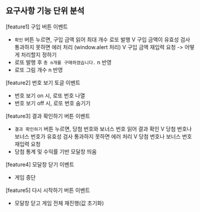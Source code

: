 ## 요구사항 기능 단위 분석

[feature1] 구입 버튼 이벤트

- `확인` 버튼 누르면, 구입 금액 읽어 최대 개수 로또 발행
  V 구입 금액이 유효성 검사 통과하지 못하면 에러 처리 (window.alert 처리)
  V 구입 금액 재입력 요청 -> 어떻게 처리할지 정하기
- 로또 발행 후 `총 n개를 구매하였습니다.` n 반영
- 로또 그림 개수 n 반영

[feature2] 번호 보기 토글 이벤트

- 번호 보기 on 시, 로또 번호 나열
- 번호 보기 off 시, 로또 번호 숨기기

[feature3] 결과 확인하기 버튼 이벤트

- `결과 확인하기` 버튼 누르면, 당첨 번호와 보너스 번호 읽어 결과 확인
  V 당첨 번호나 보너스 번호가 유효성 검사 통과하지 못하면 에러 처리
  V 당첨 번호나 보너스 번호 재입력 요청
- 당첨 통계 및 수익률 기반 모달창 띄움

[feature4] 모달창 닫기 이벤트

- 게임 중단

[feature5] 다시 시작하기 버튼 이벤트

- 모달창 닫고 게임 전체 재진행(값 초기화)
